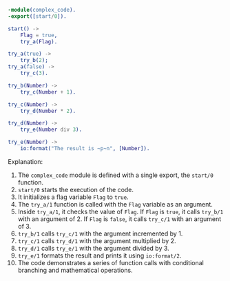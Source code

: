 ```erlang
-module(complex_code).
-export([start/0]).

start() ->
    Flag = true,
    try_a(Flag).

try_a(true) ->
    try_b(2);
try_a(false) ->
    try_c(3).

try_b(Number) ->
    try_c(Number + 1).

try_c(Number) ->
    try_d(Number * 2).

try_d(Number) ->
    try_e(Number div 3).

try_e(Number) ->
    io:format("The result is ~p~n", [Number]).
```

Explanation:

1. The `complex_code` module is defined with a single export, the `start/0` function.
2. `start/0` starts the execution of the code.
3. It initializes a flag variable `Flag` to `true`.
4. The `try_a/1` function is called with the `Flag` variable as an argument.
5. Inside `try_a/1`, it checks the value of `Flag`. If `Flag` is `true`, it calls `try_b/1` with an argument of 2. If `Flag` is `false`, it calls `try_c/1` with an argument of 3.
6. `try_b/1` calls `try_c/1` with the argument incremented by 1.
7. `try_c/1` calls `try_d/1` with the argument multiplied by 2.
8. `try_d/1` calls `try_e/1` with the argument divided by 3.
9. `try_e/1` formats the result and prints it using `io:format/2`.
10. The code demonstrates a series of function calls with conditional branching and mathematical operations.